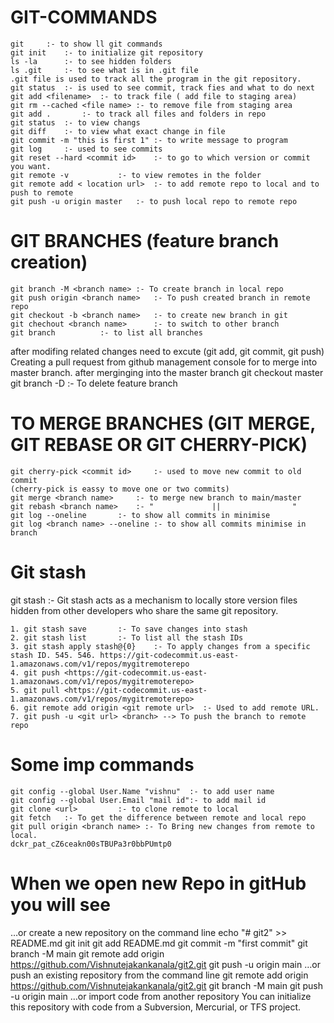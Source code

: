 # GIT-COMMANDS
````
git		:- to show ll git commands
git init	:- to initialize git repository
ls -la		:- to see hidden folders
ls .git		:- to see what is in .git file
.git file is used to track all the program in the git repository.
git status	:- is used to see commit, track fies and what to do next
git add	<filename>	:- to track file ( add file to staging area)
git rm --cached <file name> :- to remove file from staging area
git add .		:- to track all files and folders in repo
git status 	:- to view changs
git diff	:- to view what exact change in file
git commit -m "this is first 1"	:- to write message to program
git log		:- used to see commits
git reset --hard <commit id>	:- to go to which version or commit you want.
git remote -v			:- to view remotes in the folder
git remote add < location url>	:- to add remote repo to local and to push to remote
git push -u origin master 	:- to push local repo to remote repo
````

 # GIT BRANCHES (feature branch creation)
````
git branch -M <branch name>	:- To create branch in local repo
git push origin <branch name>	:- To push created branch in remote repo
git checkout -b <branch name>	:- to create new branch in git
git chechout <branch name>   	:- to switch to other branch
git branch 			:- to list all branches
````
after modifing related changes need to excute (git add, git commit, git push)
Creating a pull request from github management console for to merge into master branch.
after merginging into the master branch 
git checkout master
git branch -D <feature branch> :- To delete feature branch

# TO MERGE BRANCHES (GIT MERGE, GIT REBASE OR GIT CHERRY-PICK)
````
git cherry-pick <commit id> 	:- used to move new commit to old commit
(cherry-pick is eassy to move one or two commits)
git merge <branch name>		:- to merge new branch to main/master
git rebash <branch name>	:- "             ||                "
git log --oneline		:- to show all commits in minimise
git log <branch name> --oneline	:- to show all commits minimise in branch
````

# Git stash
git stash :- Git stash acts as a mechanism to locally store version files hidden from other developers who share the same git repository.
````
1. git stash save 		:- To save changes into stash
2. git stash list		:- To list all the stash IDs
3. git stash apply stash@{0}	:- To apply changes from a specific stash ID. 545. 546. https://git-codecommit.us-east-1.amazonaws.com/v1/repos/mygitremoterepo
4. git push <https://git-codecommit.us-east-1.amazonaws.com/v1/repos/mygitremoterepo>
5. git pull <https://git-codecommit.us-east-1.amazonaws.com/v1/repos/mygitremoterepo>
6. git remote add origin <git remote url>  :- Used to add remote URL. 
7. git push -u <git url> <branch> --> To push the branch to remote repo
````

# Some imp commands
````
git config --global User.Name "vishnu"	:- to add user name
git config --global User.Email "mail id":- to add mail id
git clone <url>			:- to clone remote to local
git fetch	:- To get the difference between remote and local repo
git pull origin <branch name> :- To Bring new changes from remote to local.
dckr_pat_cZ6ceakn00sTBUPa3r0bbPUmtp0
````
# When we open new Repo in gitHub you will see
…or create a new repository on the command line
echo "# git2" >> README.md
git init
git add README.md
git commit -m "first commit"
git branch -M main
git remote add origin https://github.com/Vishnutejakankanala/git2.git
git push -u origin main
…or push an existing repository from the command line
git remote add origin https://github.com/Vishnutejakankanala/git2.git
git branch -M main
git push -u origin main
…or import code from another repository
You can initialize this repository with code from a Subversion, Mercurial, or TFS project.


